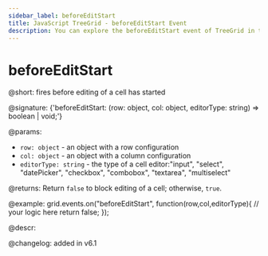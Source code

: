 ```yaml
---
sidebar_label: beforeEditStart
title: JavaScript TreeGrid - beforeEditStart Event 
description: You can explore the beforeEditStart event of TreeGrid in the documentation of the DHTMLX JavaScript UI library. Browse developer guides and API reference, try out code examples and live demos, and download a free 30-day evaluation version of DHTMLX Suite.
---
```


# beforeEditStart

@short: fires before editing of a cell has started

@signature: {'beforeEditStart: (row: object, col: object, editorType: string) => boolean | void;'}

@params:
- `row: object` - an object with a row configuration
- `col: object` - an object with a column configuration
- `editorType: string` - the type of a cell editor:"input", "select",  "datePicker", "checkbox", "combobox", "textarea", "multiselect"

@returns:
Return `false` to block editing of a cell; otherwise, `true`.

@example:
grid.events.on("beforeEditStart", function(row,col,editorType){
    // your logic here
    return false;
});

@descr:

@changelog: added in v6.1